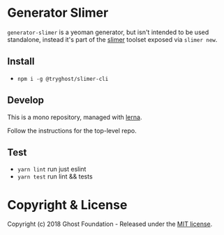 # Generator Slimer

`generator-slimer` is a yeoman generator, but isn't intended to be used standalone, 
instead it's part of the [slimer](https://github.com/TryGhost/slimer) toolset exposed via `slimer new`.

## Install

- `npm i -g @tryghost/slimer-cli`

## Develop

This is a mono repository, managed with [lerna](https://lernajs.io/). 

Follow the instructions for the top-level repo.

## Test

- `yarn lint` run just eslint
- `yarn test` run lint && tests

# Copyright & License

Copyright (c) 2018 Ghost Foundation - Released under the [MIT license](LICENSE).
